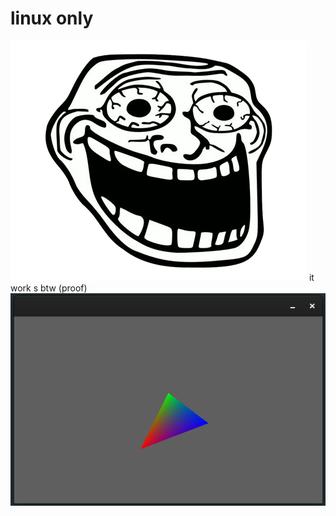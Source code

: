 # linux only
![fdsjfhsjdhgjkdfhgkdjfhndg](insane.gif)
it work s btw (proof)
![dfgbhnujidfvv](stoopid.png)